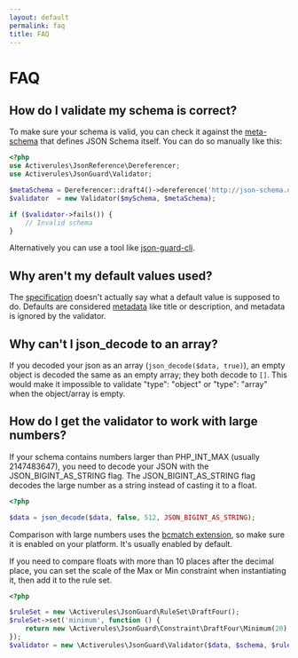 ```yaml
---
layout: default
permalink: faq
title: FAQ
---
```


# FAQ

## How do I validate my schema is correct?

To make sure your schema is valid, you can check it against the [meta-schema](http://json-schema.org/schema) that defines JSON Schema itself.  You can do so manually like this:

```php
<?php
use Activerules\JsonReference\Dereferencer;
use Activerules\JsonGuard\Validator;

$metaSchema = Dereferencer::draft4()->dereference('http://json-schema.org/draft-04/schema#');
$validator  = new Validator($mySchema, $metaSchema);

if ($validator->fails()) {
    // Invalid schema
}
```

Alternatively you can use a tool like [json-guard-cli](https://github.com/yuloh/json-guard-cli).

## Why aren't my default values used?

The [specification](http://json-schema.org/latest/json-schema-validation.html#rfc.section.6.2) doesn't actually say what a default value is supposed to do.  Defaults are considered [metadata](https://spacetelescope.github.io/understanding-json-schema/reference/generic.html#metadata) like title or description, and metadata is ignored by the validator.

## Why can't I json_decode to an array?

If you decoded your json as an array (`json_decode($data, true)`), an empty object is decoded the same as an empty array; they both decode to `[]`.  This would make it impossible to validate "type": "object" or "type": "array" when the object/array is empty.

## How do I get the validator to work with large numbers?

If your schema contains numbers larger than PHP_INT_MAX (usually 2147483647), you need to decode your JSON with the JSON_BIGINT_AS_STRING flag.  The JSON_BIGINT_AS_STRING flag decodes the large number as a string instead of casting it to a float.

```php
<?php

$data = json_decode($data, false, 512, JSON_BIGINT_AS_STRING);
```

Comparison with large numbers uses the [bcmatch extension](http://php.net/manual/en/book.bc.php), so make sure it is enabled on your platform.  It's usually enabled by default.

If you need to compare floats with more than 10 places after the decimal place, you can set the scale of the Max or Min constraint when instantiating it, then add it to the rule set.

```php
<?php

$ruleSet = new \Activerules\JsonGuard\RuleSet\DraftFour();
$ruleSet->set('minimum', function () {
    return new \Activerules\JsonGuard\Constraint\DraftFour\Minimum(20);
});
$validator = new \Activerules\JsonGuard\Validator($data, $schema, $ruleSet);
```
